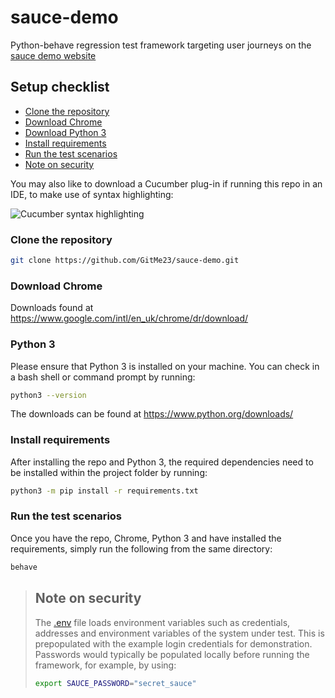 # sauce-demo
Python-behave regression test framework targeting user journeys on the [sauce demo website]([url](https://www.saucedemo.com))

## Setup checklist

* [Clone the repository](https://github.com/GitMe23/sauce-demo.git#clone-the-repository)
* [Download Chrome](https://github.com/GitMe23/sauce-demo.git#download-chrome)
* [Download Python 3](https://github.com/GitMe23/sauce-demo.git#download-python-3)
* [Install requirements](https://github.com/GitMe23/sauce-demo.git#install-requirements)
* [Run the test scenarios](https://github.com/GitMe23/sauce-demo.git#run-the-test-scenarios)
* [Note on security](https://github.com/GitMe23/sauce-demo.git#note-on-security)

You may also like to download a Cucumber plug-in if running this repo in an IDE, to make use of syntax highlighting:

![Cucumber syntax highlighting](https://private-user-images.githubusercontent.com/105940138/298312357-dcefc36b-66a1-4ef7-a9c2-3c4d6e713fd9.png?jwt=eyJhbGciOiJIUzI1NiIsInR5cCI6IkpXVCJ9.eyJpc3MiOiJnaXRodWIuY29tIiwiYXVkIjoicmF3LmdpdGh1YnVzZXJjb250ZW50LmNvbSIsImtleSI6ImtleTUiLCJleHAiOjE3MDU3OTM0NTEsIm5iZiI6MTcwNTc5MzE1MSwicGF0aCI6Ii8xMDU5NDAxMzgvMjk4MzEyMzU3LWRjZWZjMzZiLTY2YTEtNGVmNy1hOWMyLTNjNGQ2ZTcxM2ZkOS5wbmc_WC1BbXotQWxnb3JpdGhtPUFXUzQtSE1BQy1TSEEyNTYmWC1BbXotQ3JlZGVudGlhbD1BS0lBVkNPRFlMU0E1M1BRSzRaQSUyRjIwMjQwMTIwJTJGdXMtZWFzdC0xJTJGczMlMkZhd3M0X3JlcXVlc3QmWC1BbXotRGF0ZT0yMDI0MDEyMFQyMzI1NTFaJlgtQW16LUV4cGlyZXM9MzAwJlgtQW16LVNpZ25hdHVyZT1mNTBkZDE2OTEyOGI3NDdiMjk0NmZkN2U3NzM4YTA4NGQyN2YwNTVkOWQ5ZTY4MDNmNTRjNTU4ZWZmMzkxZDc2JlgtQW16LVNpZ25lZEhlYWRlcnM9aG9zdCZhY3Rvcl9pZD0wJmtleV9pZD0wJnJlcG9faWQ9MCJ9.toXNmTDqqSQCJFwIMnekDlaI0UwP2-CQZ0vqhlqwbjU)


### Clone the repository
```bash
git clone https://github.com/GitMe23/sauce-demo.git
```

### Download Chrome
Downloads found at https://www.google.com/intl/en_uk/chrome/dr/download/

### Python 3
Please ensure that Python 3 is installed on your machine. You can check in 
a bash shell or command prompt by running:
```bash
python3 --version
```
The downloads can be found at https://www.python.org/downloads/

### Install requirements
After installing the repo and Python 3, the required dependencies need to be installed within the project folder by running:
```bash
python3 -m pip install -r requirements.txt
```

### Run the test scenarios
Once you have the repo, Chrome, Python 3 and have installed the requirements, simply run the following from the same directory:
```bash
behave
```

> ## Note on security
>The [.env](.env) file loads environment variables such as credentials, addresses and environment variables of the system under test.
>This is prepopulated with the example login credentials for demonstration. 
>Passwords would typically be populated locally before running the framework, for example, by using:
>```bash
>export SAUCE_PASSWORD="secret_sauce"
>```

